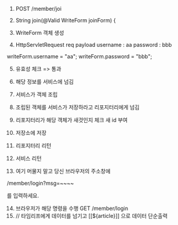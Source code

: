 1. POST /member/joi

2. String join(@Valid WriteForm joinForm) {

3. WriteForm 객체 생성

4. HttpServletRequest req
payload
username : aa
password : bbb

writeForm.username = "aa";
writeForm.password = "bbb";

5. 유효성 체크 => 통과

6. 해당 정보를 서비스에 넘김

7. 서비스가 객체 조립

8. 조립된 객체를 서비스가 저장하라고 리포지터리에게 넘김


9. 리포지터리가 해당 객체가 새것인지 체크
새 id 부여

10. 저장소에 저장

11. 리포지터리 리턴

12. 서비스 리턴

13. 여기 머물지 말고 당신 브라우저의 주소창에

/member/login?msg=~~~~

를 입력하세요.

14. 브라우저가 해당 명령을 수행
GET /member/login
15.  // 타임리프에게 데이터를 넘기고 [[${article}]] 으로 데이터 단순출력